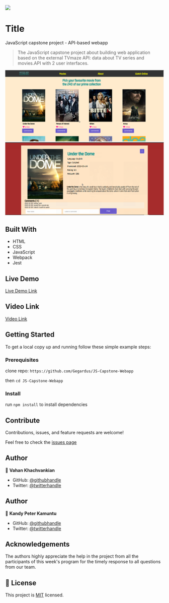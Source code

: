 ![](https://img.shields.io/badge/Microverse-blueviolet)

# Title

JavaScript capstone project - API-based webapp

> The JavaScript capstone project about building web application based on the external TVmaze API: data about TV series and movies.API with 2 user interfaces.

![screenshot](./src/images/app_screenshot1.png)
![screenshot](./src/images/app_screenshot2.png)

## Built With

- HTML
- CSS
- JavaScript
- Webpack
- Jest

## Live Demo

[Live Demo Link](https://kandy-peter.github.io/JS-Capstone-Webapp/)

## Video Link

[Video Link]()

## Getting Started

To get a local copy up and running follow these simple example steps:

### Prerequisites

clone repo: `https://github.com/Gegardus/JS-Capstone-Webapp`

then
`cd JS-Capstone-Webapp`

### Install

run `npm install` to install dependencies

## Contribute

Contributions, issues, and feature requests are welcome!

Feel free to check the [issues page](https://github.com/Gegardus/JS-Capstone-Webapp/issues)

## Author

👤 **Vahan Khachvankian**

- GitHub: [@githubhandle](https://github.com/Gegardus)
- Twitter: [@twitterhandle](https://twitter.com/Gegardus)

## Author

👤 **Kandy Peter Kamuntu**

- GitHub: [@githubhandle](https://github.com/Kandy-Peter)
- Twitter: [@twitterhandle](https://twitter.com/peter_kandy)

## Acknowledgements

The authors highly appreciate the help in the project from all the participants of this week's program for the timely response to all questions from our team.

## 📝 License

This project is [MIT](./MIT.md) licensed.
